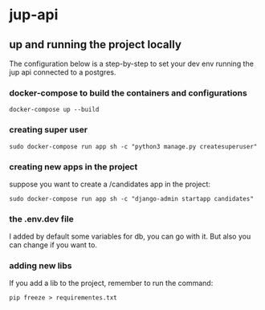 # jup-api

## up and running the project locally
The configuration below is a step-by-step to set your dev env running the jup api connected to a postgres.


### docker-compose to build the containers and configurations
`docker-compose up --build`

### creating super user
`sudo docker-compose run app sh -c "python3 manage.py createsuperuser"`


### creating new apps in the project

suppose you want to create a /candidates app in the project:

`sudo docker-compose run app sh -c "django-admin startapp candidates"`

### the .env.dev file

I added by default some variables for db, you can go with it. But also you can change if you want to.

### adding new libs

If you add a lib to the project, remember to run the command:

`pip freeze > requirementes.txt`
